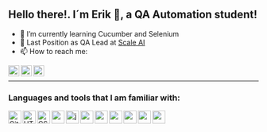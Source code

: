 ## Hello there!.   I´m Erik 👋, a QA Automation student!


- 🌱 I’m currently learning Cucumber and Selenium
- 💼 Last Position as QA Lead at <a href="https://scale.com/">Scale AI</a> 
- 📫 How to reach me: 

<a href="mailto:vernaerik@gmail.com">
<img align="left" alt="Erik Verna Gmail" width="22px" src="https://icongr.am/octicons/mail.svg?size=148&color=5799c1" />
</a>

<a href="https://www.linkedin.com/in/erik-tom%C3%A1s-verna-a221151b1/">
<img align="left" alt="Erik Verna LnkIN" width="22px" src="https://icongr.am/fontawesome/linkedin.svg?size=128&color=70c8ff" />
</a>

<a href="https://www.instagram.com/erikvernaa/">
<img align="left" alt="Erik Verna IG" width="22px" src="https://icongr.am/fontawesome/instagram.svg?size=128&color=70c8ff" />
</a>

<br />

<hr />

### Languages and tools that I am familiar with:

<!-- GIT -->
<a href="https://git-scm.com/">
<img align="left" alt="Git" width="26px" src="https://icongr.am/devicon/git-original.svg?size=148&color=b31919" />
</a>

<!-- HTML -->
<a href="https://developer.mozilla.org/es/docs/Web/HTML">
<img align="left" alt="HTML" width="26px" src="https://icongr.am/devicon/html5-original.svg?size=148&color=b31919" />
</a>

<!-- CSS -->
<a href="https://developer.mozilla.org/es/docs/Web/CSS">
<img align="left" alt="CSS" width="26px" src="https://icongr.am/devicon/css3-original.svg?size=148&color=51388a" />
</a>

<!--TailwindCSS-->
<a href="https://tailwindcss.com/">
<img align="left" alt="" width="26px" src="https://res.cloudinary.com/arcjet-media/image/upload/c_scale,w_256/v1608734952/z8hzeszc9eb3sp3vp3qc.jpg" />
</a>

<!--Js-->
<a href="https://developer.mozilla.org/es/docs/Web/JavaScript">
<img align="left" alt="javascript" width="26px" src="https://icongr.am/devicon/javascript-original.svg?size=148&color=b31919" />
</a>

<!-- JAVA -->
<a href="https://www.java.com/es/">
<img align="left" alt="" width="26px" src="https://icongr.am/devicon/java-original.svg?size=128&color=1b460c" />
</a>

<!-- REST Assured -->
<a href="https://rest-assured.io/">
<img align="left" alt="" width="26px" src="https://rest-assured.io/img/logo-transparent.png" />
</a>

<!-- SQLite -->
<a href="https://www.sqlite.org/">
<img align="left" alt="" width="26px" src="https://upload.wikimedia.org/wikipedia/commons/thumb/9/97/Sqlite-square-icon.svg/256px-Sqlite-square-icon.svg.png?20130711220928" />
</a>

<!-- Postman-->
<a href="https://www.postman.com/">
<img align="left" alt="" width="26px" src="https://cdn.worldvectorlogo.com/logos/postman.svg" />
</a>

<!-- Cucumber -->
<a href="https://cucumber.io/">
<img align="left" alt="" width="26px" src="https://icongr.am/devicon/cucumber-plain.svg?size=128&color=1b460c" />
</a>

<!-- Selenium -->
<a href="https://www.selenium.dev/">
<img align="left" alt="" width="26px" src="https://www.svgrepo.com/show/354321/selenium.svg" />
</a>





